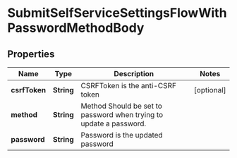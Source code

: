 

# SubmitSelfServiceSettingsFlowWithPasswordMethodBody


## Properties

Name | Type | Description | Notes
------------ | ------------- | ------------- | -------------
**csrfToken** | **String** | CSRFToken is the anti-CSRF token |  [optional]
**method** | **String** | Method  Should be set to password when trying to update a password. | 
**password** | **String** | Password is the updated password | 




